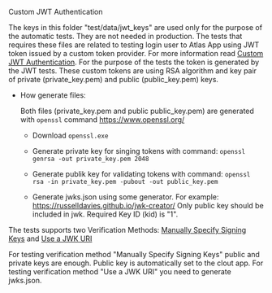 Custom JWT Authentication

The keys in this folder "test/data/jwt_keys" are used only for the purpose of the automatic tests.
They are not needed in production.
The tests that requires these files are related to testing login user to Atlas App using JWT token issued by a custom token provider. For more information read [Custom JWT Authentication](https://www.mongodb.com/docs/atlas/app-services/authentication/custom-jwt/).
For the purpose of the tests the token is generated by the JWT tests. These custom tokens are using RSA algorithm and key pair of private (private_key.pem) and public (public_key.pem) keys.

* How generate files:

    Both files (private_key.pem and public public_key.pem) are generated with `openssl` command https://www.openssl.org/

    * Download `openssl.exe`

    * Generate private key for singing tokens with command: `openssl genrsa -out private_key.pem 2048`

    * Generate publik key for validating tokens with command: `openssl rsa -in private_key.pem -pubout -out public_key.pem`

    * Generate jwks.json using some generator. For example: https://russelldavies.github.io/jwk-creator/
Only public key should be included in jwk. Required Key ID (kid) is "1".

The tests supports two Verification Methods:
[Manually Specify Signing Keys](https://www.mongodb.com/docs/atlas/app-services/authentication/custom-jwt/#manually-specify-signing-keys)
and [Use a JWK URI](https://www.mongodb.com/docs/atlas/app-services/authentication/custom-jwt/#use-a-jwk-uri)

For testing verification method "Manually Specify Signing Keys" public and private keys are enough. Public key is automatically set to the clout app.
For testing verification method "Use a JWK URI" you need to generate jwks.json.

